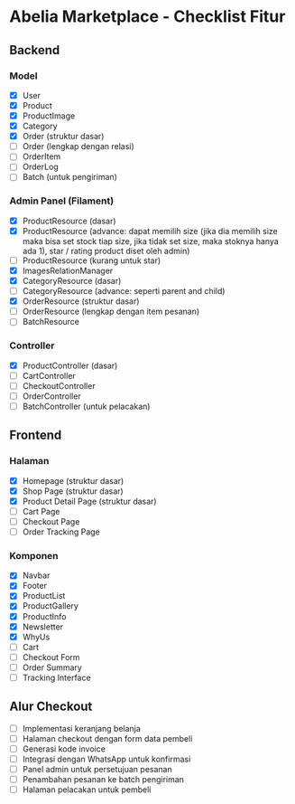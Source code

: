 # Abelia Marketplace - Checklist Fitur

## Backend

### Model
- [x] User
- [x] Product
- [x] ProductImage
- [x] Category
- [x] Order (struktur dasar)
- [ ] Order (lengkap dengan relasi)
- [ ] OrderItem
- [ ] OrderLog
- [ ] Batch (untuk pengiriman)

### Admin Panel (Filament)
- [x] ProductResource (dasar)
- [x] ProductResource (advance: dapat memilih size (jika dia memilih size maka bisa set stock tiap size, jika tidak set size, maka stoknya hanya ada 1), star / rating product diset oleh admin)
- [ ] ProductResource (kurang untuk star)
- [x] ImagesRelationManager
- [x] CategoryResource (dasar)
- [ ] CategoryResource (advance: seperti parent and child)
- [x] OrderResource (struktur dasar)
- [ ] OrderResource (lengkap dengan item pesanan)
- [ ] BatchResource

### Controller
- [x] ProductController (dasar)
- [ ] CartController
- [ ] CheckoutController
- [ ] OrderController
- [ ] BatchController (untuk pelacakan)

## Frontend

### Halaman
- [x] Homepage (struktur dasar)
- [x] Shop Page (struktur dasar)
- [x] Product Detail Page (struktur dasar)
- [ ] Cart Page
- [ ] Checkout Page
- [ ] Order Tracking Page

### Komponen
- [x] Navbar
- [x] Footer
- [x] ProductList
- [x] ProductGallery
- [x] ProductInfo
- [x] Newsletter
- [x] WhyUs
- [ ] Cart
- [ ] Checkout Form
- [ ] Order Summary
- [ ] Tracking Interface

## Alur Checkout
- [ ] Implementasi keranjang belanja
- [ ] Halaman checkout dengan form data pembeli
- [ ] Generasi kode invoice
- [ ] Integrasi dengan WhatsApp untuk konfirmasi
- [ ] Panel admin untuk persetujuan pesanan
- [ ] Penambahan pesanan ke batch pengiriman
- [ ] Halaman pelacakan untuk pembeli